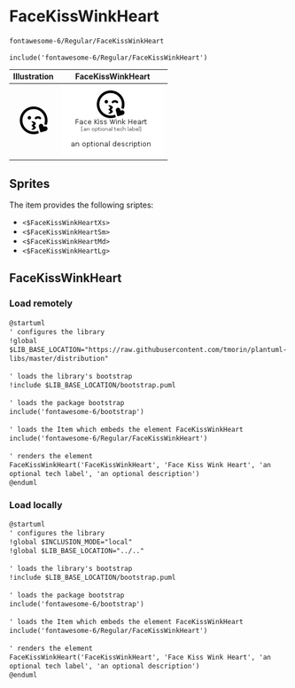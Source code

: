 # FaceKissWinkHeart


```text
fontawesome-6/Regular/FaceKissWinkHeart
```

```text
include('fontawesome-6/Regular/FaceKissWinkHeart')
```



| Illustration | FaceKissWinkHeart |
| :---: | :---: |
| ![illustration for Illustration](../../fontawesome-6/Regular/FaceKissWinkHeart.png) | ![illustration for FaceKissWinkHeart](../../fontawesome-6/Regular/FaceKissWinkHeart.Local.png) |



## Sprites
The item provides the following sriptes:

- `<$FaceKissWinkHeartXs>`
- `<$FaceKissWinkHeartSm>`
- `<$FaceKissWinkHeartMd>`
- `<$FaceKissWinkHeartLg>`





## FaceKissWinkHeart

### Load remotely
```plantuml
@startuml
' configures the library
!global $LIB_BASE_LOCATION="https://raw.githubusercontent.com/tmorin/plantuml-libs/master/distribution"

' loads the library's bootstrap
!include $LIB_BASE_LOCATION/bootstrap.puml

' loads the package bootstrap
include('fontawesome-6/bootstrap')

' loads the Item which embeds the element FaceKissWinkHeart
include('fontawesome-6/Regular/FaceKissWinkHeart')

' renders the element
FaceKissWinkHeart('FaceKissWinkHeart', 'Face Kiss Wink Heart', 'an optional tech label', 'an optional description')
@enduml
```

### Load locally
```plantuml
@startuml
' configures the library
!global $INCLUSION_MODE="local"
!global $LIB_BASE_LOCATION="../.."

' loads the library's bootstrap
!include $LIB_BASE_LOCATION/bootstrap.puml

' loads the package bootstrap
include('fontawesome-6/bootstrap')

' loads the Item which embeds the element FaceKissWinkHeart
include('fontawesome-6/Regular/FaceKissWinkHeart')

' renders the element
FaceKissWinkHeart('FaceKissWinkHeart', 'Face Kiss Wink Heart', 'an optional tech label', 'an optional description')
@enduml
```

